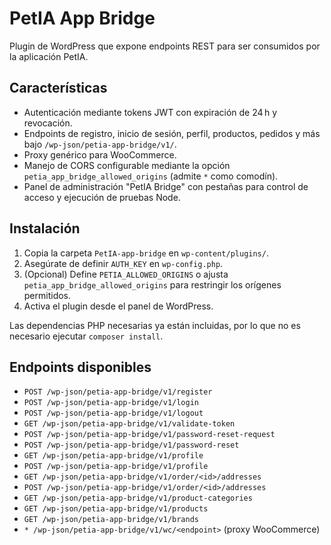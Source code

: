 # PetIA App Bridge

Plugin de WordPress que expone endpoints REST para ser consumidos por la aplicación PetIA.

## Características
- Autenticación mediante tokens JWT con expiración de 24 h y revocación.
- Endpoints de registro, inicio de sesión, perfil, productos, pedidos y más bajo `/wp-json/petia-app-bridge/v1/`.
- Proxy genérico para WooCommerce.
- Manejo de CORS configurable mediante la opción `petia_app_bridge_allowed_origins` (admite `*` como comodín).
- Panel de administración "PetIA Bridge" con pestañas para control de acceso y ejecución de pruebas Node.

## Instalación
1. Copia la carpeta `PetIA-app-bridge` en `wp-content/plugins/`.
2. Asegúrate de definir `AUTH_KEY` en `wp-config.php`.
3. (Opcional) Define `PETIA_ALLOWED_ORIGINS` o ajusta `petia_app_bridge_allowed_origins` para restringir los orígenes permitidos.
4. Activa el plugin desde el panel de WordPress.

Las dependencias PHP necesarias ya están incluidas, por lo que no es necesario ejecutar `composer install`.

## Endpoints disponibles

- `POST /wp-json/petia-app-bridge/v1/register`
- `POST /wp-json/petia-app-bridge/v1/login`
- `POST /wp-json/petia-app-bridge/v1/logout`
- `GET /wp-json/petia-app-bridge/v1/validate-token`
- `POST /wp-json/petia-app-bridge/v1/password-reset-request`
- `POST /wp-json/petia-app-bridge/v1/password-reset`
- `GET /wp-json/petia-app-bridge/v1/profile`
- `POST /wp-json/petia-app-bridge/v1/profile`
- `GET /wp-json/petia-app-bridge/v1/order/<id>/addresses`
- `POST /wp-json/petia-app-bridge/v1/order/<id>/addresses`
- `GET /wp-json/petia-app-bridge/v1/product-categories`
- `GET /wp-json/petia-app-bridge/v1/products`
- `GET /wp-json/petia-app-bridge/v1/brands`
- `* /wp-json/petia-app-bridge/v1/wc/<endpoint>` (proxy WooCommerce)
